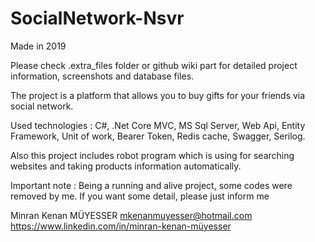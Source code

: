 # SocialNetwork-Nsvr

Made in 2019

Please check .extra_files folder or github wiki part for detailed project information, screenshots and database files.

The project is a platform that allows you to buy gifts for your friends via social network.

Used technologies : C#, .Net Core MVC, MS Sql Server, Web Api, Entity Framework, Unit of work, Bearer Token, Redis cache, Swagger, Serilog.

Also this project includes robot program which is using for searching websites and taking products information automatically.

Important note : Being a running and alive project, some codes were removed by me. If you want some detail, please just inform me

Minran Kenan MÜYESSER
mkenanmuyesser@hotmail.com
https://www.linkedin.com/in/minran-kenan-müyesser